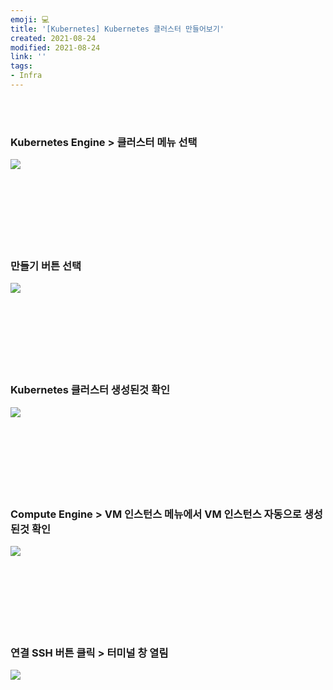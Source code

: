 ```yaml
---
emoji: 💻
title: '[Kubernetes] Kubernetes 클러스터 만들어보기'
created: 2021-08-24
modified: 2021-08-24
link: ''
tags:
- Infra
---
```

<br></br>




### **Kubernetes Engine > 클러스터 메뉴 선택**
![](/assets/kubernetes-create-1.png)
<br></br><br></br><br></br><br></br>





### **만들기 버튼 선택**
![](/assets/kubernetes-create-2.png)
<br></br><br></br><br></br><br></br>





### **Kubernetes 클러스터 생성된것 확인**
![](/assets/kubernetes-create-3.png)
<br></br><br></br><br></br><br></br>





### **Compute Engine > VM 인스턴스 메뉴에서 VM 인스턴스 자동으로 생성된것 확인**
![](/assets/kubernetes-create-4.png)
<br></br><br></br><br></br><br></br>





### **연결 SSH 버튼 클릭 > 터미널 창 열림**
![](/assets/kubernetes-create-5.png)
<br></br><br></br><br></br><br></br>
